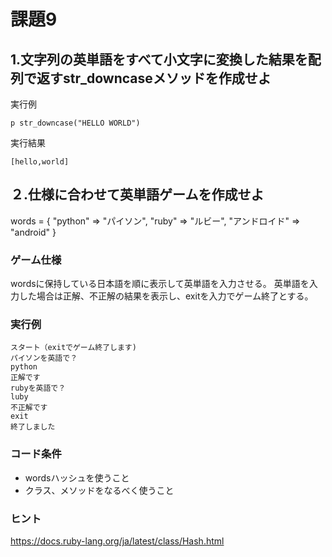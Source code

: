 
# 課題9

## 1.文字列の英単語をすべて小文字に変換した結果を配列で返すstr_downcaseメソッドを作成せよ

実行例
```
p str_downcase("HELLO WORLD") 
```

実行結果
```
[hello,world]
```

## ２.仕様に合わせて英単語ゲームを作成せよ

words = { "python" => "パイソン", "ruby" => "ルビー", "アンドロイド" => "android" }

### ゲーム仕様
wordsに保持している日本語を順に表示して英単語を入力させる。
英単語を入力した場合は正解、不正解の結果を表示し、exitを入力でゲーム終了とする。  

### 実行例

```
スタート（exitでゲーム終了します)
パイソンを英語で？
python
正解です
rubyを英語で？
luby
不正解です
exit
終了しました
```

### コード条件
- wordsハッシュを使うこと
- クラス、メソッドをなるべく使うこと

### ヒント
https://docs.ruby-lang.org/ja/latest/class/Hash.html  


